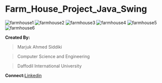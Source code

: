# Farm_House_Project_Java_Swing

![farmhouse1](https://user-images.githubusercontent.com/36816925/81316788-d9709f00-90ad-11ea-8dde-1e4769115a70.PNG)
![farmhouse2](https://user-images.githubusercontent.com/36816925/81316793-daa1cc00-90ad-11ea-9523-4d990e0ea846.PNG)
![farmhouse3](https://user-images.githubusercontent.com/36816925/81316798-dc6b8f80-90ad-11ea-942a-7ac5f5ff1891.PNG)
![farmhouse4](https://user-images.githubusercontent.com/36816925/81316804-dd9cbc80-90ad-11ea-98b3-8687a3c7452d.PNG)
![farmhouse5](https://user-images.githubusercontent.com/36816925/81316807-de355300-90ad-11ea-8ce8-878fee6f8ee5.PNG)
![farmhouse6](https://user-images.githubusercontent.com/36816925/81316784-d7a6db80-90ad-11ea-8394-8132d1f27667.PNG)









**Created By:**
>Marjuk Ahmed Siddiki

>Computer Science and Engineering

>Daffodil International University




**Connect:**[Linkedin](https://www.linkedin.com/in/marjukahmed)

